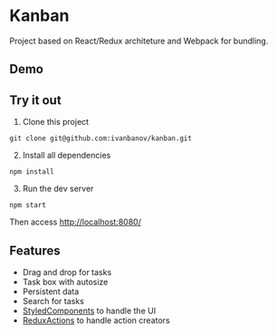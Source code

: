 # Kanban

Project based on React/Redux architeture and Webpack for bundling.

## Demo

## Try it out

1. Clone this project

```
git clone git@github.com:ivanbanov/kanban.git
```

2. Install all dependencies

```
npm install
```

3. Run the dev server

```
npm start
```

Then access [http://localhost:8080/](http://localhost:8080/)

## Features

- Drag and drop for tasks
- Task box with autosize
- Persistent data
- Search for tasks
- [StyledComponents](https://www.styled-components.com/) to handle the UI
- [ReduxActions](https://redux-actions.js.org/) to handle action creators

